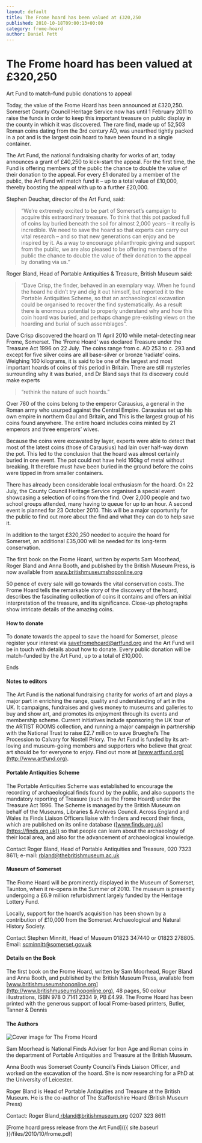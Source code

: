 ```yaml
---
layout: default
title: The Frome hoard has been valued at £320,250
published: 2010-10-18T09:00:13+00:00
category: frome-hoard
author: Daniel Pett
---
```


The Frome hoard has been valued at £320,250
===========================================

Art Fund to match-fund public donations to appeal

Today, the value of the Frome Hoard has been announced at £320,250. Somerset County Council Heritage Service now has until 1 February 2011 to raise the funds in order to keep this important treasure on public display in the county in which it was discovered. The rare find, made up of 52,503 Roman coins dating from the 3rd century AD, was unearthed tightly packed in a pot and is the largest coin hoard to have been found in a single container.

The Art Fund, the national fundraising charity for works of art, today announces a grant of £40,250 to kick-start the appeal. For the first time, the Fund is offering members of the public the chance to double the value of their donation to the appeal. For every £1 donated by a member of the public, the Art Fund will match fund it – up to a total value of £10,000, thereby boosting the appeal with up to a further £20,000.

Stephen Deuchar, director of the Art Fund, said:

> “We’re extremely excited to be part of Somerset’s campaign to acquire this extraordinary treasure. To think that this pot packed full of coins lay buried beneath the soil for almost 2,000 years – it really is incredible. We need to save the hoard so that experts can carry out vital research – and so that new generations can enjoy and be inspired by it. As a way to encourage philanthropic giving and support from the public, we are also pleased to be offering members of the public the chance to double the value of their donation to the appeal by donating via us.”

Roger Bland, Head of Portable Antiquities & Treasure, British Museum said:

> “Dave Crisp, the finder, behaved in an exemplary way. When he found the hoard he didn’t try and dig it out himself, but reported it to the Portable Antiquities Scheme, so that an archaeological excavation could be organised to recover the find systematically. As a result there is enormous potential to properly understand why and how this coin hoard was buried, and perhaps change pre-existing views on the hoarding and burial of such assemblages”.

Dave Crisp discovered the hoard on 11 April 2010 while metal-detecting near Frome, Somerset. The ‘Frome Hoard’ was declared Treasure under the Treasure Act 1996 on 22 July. The coins range from c. AD 253 to c. 293 and except for five silver coins are all base-silver or bronze ‘radiate’ coins. Weighing 160 kilograms, it is said to be one of the largest and most important hoards of coins of this period in Britain. There are still mysteries surrounding why it was buried, and Dr Bland says that its discovery could make experts

> “rethink the nature of such hoards.”

Over 760 of the coins belong to the emperor Carausius, a general in the Roman army who usurped against the Central Empire. Carausius set up his own empire in northern Gaul and Britain, and This is the largest group of his coins found anywhere. The entire hoard includes coins minted by 21 emperors and three emperors’ wives.

Because the coins were excavated by layer, experts were able to detect that most of the latest coins (those of Carausius) had lain over half-way down the pot. This led to the conclusion that the hoard was almost certainly buried in one event. The pot could not have held 160kg of metal without breaking. It therefore must have been buried in the ground before the coins were tipped in from smaller containers.

There has already been considerable local enthusiasm for the hoard. On 22 July, the County Council Heritage Service organised a special event showcasing a selection of coins from the find. Over 2,000 people and two school groups attended, many having to queue for up to an hour. A second event is planned for 23 October 2010. This will be a major opportunity for the public to find out more about the find and what they can do to help save it.

In addition to the target £320,250 needed to acquire the hoard for Somerset, an additional £35,000 will be needed for its long-term conservation.

The first book on the Frome Hoard, written by experts Sam Moorhead, Roger Bland and Anna Booth, and published by the British Museum Press, is now available from www.britishmuseumshoponline.org

50 pence of every sale will go towards the vital conservation costs..The Frome Hoard tells the remarkable story of the discovery of the hoard, describes the fascinating collection of coins it contains and offers an initial interpretation of the treasure, and its significance. Close-up photographs show intricate details of the amazing coins.

#### How to donate

To donate towards the appeal to save the hoard for Somerset, please register your interest via savefromehoard@artfund.org and the Art Fund will be in touch with details about how to donate. Every public donation will be match-funded by the Art Fund, up to a total of £10,000.

Ends

#### Notes to editors

The Art Fund is the national fundraising charity for works of art and plays a major part in enriching the range, quality and understanding of art in the UK. It campaigns, fundraises and gives money to museums and galleries to buy and show art, and promotes its enjoyment through its events and membership scheme. Current initiatives include sponsoring the UK tour of the ARTIST ROOMS collection, and running a major campaign in partnership with the National Trust to raise £2.7 million to save Brueghel’s The Procession to Calvary for Nostell Priory. The Art Fund is funded by its art-loving and museum-going members and supporters who believe that great art should be for everyone to enjoy. Find out more at [www.artfund.org](http://www.artfund.org).

#### Portable Antiquities Scheme

The Portable Antiquities Scheme was established to encourage the recording of archaeological finds found by the public, and also supports the mandatory reporting of Treasure (such as the Frome Hoard) under the Treasure Act 1996. The Scheme is managed by the British Museum on behalf of the Museums, Libraries & Archives Council. Across England and Wales its Finds Liaison Officers liaise with finders and record their finds, which are published on its online database ([www.finds.org.uk](https://finds.org.uk)) so that people can learn about the archaeology of their local area, and also for the advancement of archaeological knowledge.

Contact Roger Bland, Head of Portable Antiquities and Treasure, 020 7323 8611; e-mail: rbland@thebritishmuseum.ac.uk

#### Museum of Somerset

The Frome Hoard will be prominently displayed in the Museum of Somerset, Taunton, when it re-opens in the Summer of 2010. The museum is presently undergoing a £6.9 million refurbishment largely funded by the Heritage Lottery Fund.

Locally, support for the hoard’s acquisition has been shown by a contribution of £10,000 from the Somerset Archaeological and Natural History Society.

Contact Stephen Minnitt, Head of Museum 01823 347440 or 01823 278805. Email: scminnitt@somerset.gov.uk

#### Details on the Book

The first book on the Frome Hoard, written by Sam Moorhead, Roger Bland and Anna Booth, and published by the British Museum Press, available from [www.britishmuseumshoponline.org](http://www.britishmuseumshoponline.org), 48 pages, 50 colour illustrations, ISBN 978 0 7141 2334 9, PB £4.99. The Frome Hoard has been printed with the generous support of local Frome-based printers, Butler, Tanner & Dennis

#### The Authors

![Cover image for The Frome Hoard](http://ecx.images-amazon.com/images/I/61aJ411PX7L._SL160_.jpg)

Sam Moorhead is National Finds Adviser for Iron Age and Roman coins in the department of Portable Antiquities and Treasure at the British Museum.

Anna Booth was Somerset County Council’s Finds Liaison Officer, and worked on the excavation of the hoard. She is now researching for a PhD at the University of Leicester.

Roger Bland is Head of Portable Antiquities and Treasure at the British Museum. He is the co-author of The Staffordshire Hoard (British Museum Press)

Contact: Roger Bland[
rbland@britishmuseum.org](rbland@britishmuseum.org) 0207 323 8611

[Frome hoard press release from the Art Fund]({{ site.baseurl }}/files/2010/10/frome.pdf)